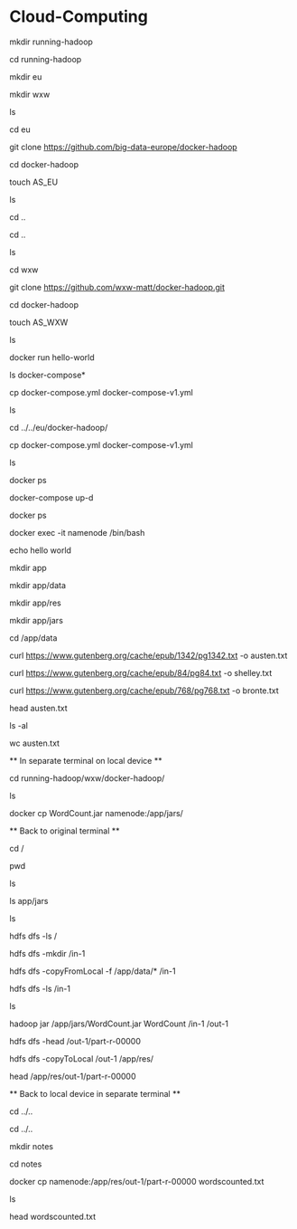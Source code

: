 # Cloud-Computing

mkdir running-hadoop

cd running-hadoop

mkdir eu

mkdir wxw

ls

cd eu

git clone https://github.com/big-data-europe/docker-hadoop

cd docker-hadoop

touch AS_EU

ls

cd ..

cd ..

ls

cd wxw

git clone https://github.com/wxw-matt/docker-hadoop.git

cd docker-hadoop

touch AS_WXW

ls

docker run hello-world

ls docker-compose*

cp docker-compose.yml docker-compose-v1.yml

ls

cd ../../eu/docker-hadoop/

cp docker-compose.yml docker-compose-v1.yml

ls

docker ps

docker-compose up-d

docker ps

docker exec -it namenode /bin/bash

echo hello world

mkdir app

mkdir app/data

mkdir app/res

mkdir app/jars

cd /app/data

curl https://www.gutenberg.org/cache/epub/1342/pg1342.txt -o austen.txt

curl https://www.gutenberg.org/cache/epub/84/pg84.txt -o shelley.txt

curl https://www.gutenberg.org/cache/epub/768/pg768.txt -o bronte.txt

head austen.txt

ls -al

wc austen.txt

** In separate terminal on local device **

cd running-hadoop/wxw/docker-hadoop/

ls

docker cp WordCount.jar namenode:/app/jars/



** Back to original terminal **

cd /

pwd

ls

ls app/jars

ls

hdfs dfs -ls /

hdfs dfs -mkdir /in-1

hdfs dfs -copyFromLocal -f /app/data/* /in-1

hdfs dfs -ls /in-1

ls

hadoop jar /app/jars/WordCount.jar WordCount /in-1 /out-1

hdfs dfs -head /out-1/part-r-00000

hdfs dfs -copyToLocal /out-1 /app/res/

head /app/res/out-1/part-r-00000

** Back to local device in separate terminal **

cd ../..

cd ../..

mkdir notes

cd notes

docker cp namenode:/app/res/out-1/part-r-00000 wordscounted.txt

ls

head wordscounted.txt
